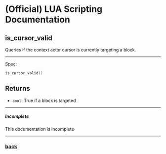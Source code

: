 
# (Official) LUA Scripting Documentation

## is_cursor_valid

Queries if the context actor cursor is currently targeting a block.

___

Spec:

```lua
is_cursor_valid()
```

## Returns

- `bool`: True if a block is targeted

___

##### Incomplete

This documentation is incomplete

___

### [back](../other)
